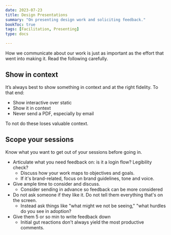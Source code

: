 ```yaml
---
date: 2023-07-23
title: Design Presentations
summary: "On presenting design work and soliciting feedback."
bookToc: true
tags: [Facilitation, Presenting]
type: docs

---
```


How we communicate about our work is just as important as the effort that went into making it. Read the following carefully.

## Show in context

It’s always best to show something in context and at the right fidelity. To that end:

- Show interactive over static
- Show it in context
- Never send a PDF, especially by email

To not do these loses valuable context.

## Scope your sessions

Know what you want to get out of your sessions before going in.

- Articulate what you need feedback on: is it a login flow? Legibility check?
    - Discuss how your work maps to objectives and goals.
    - If it's brand-related, focus on brand guidelines, tone and voice.
- Give ample time to consider and discuss.
    - Consider sending in advance so feedback can be more considered
- Do not ask someone if they like it. Do not tell them everything that's on the screen.
    - Instead ask things like "what might we not be seeing," "what hurdles do you see in adoption?
- Give them 5 or so min to write feedback down
    - Initial gut reactions don't always yield the most productive comments.